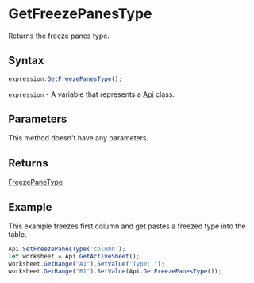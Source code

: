# GetFreezePanesType

Returns the freeze panes type.

## Syntax

```javascript
expression.GetFreezePanesType();
```

`expression` - A variable that represents a [Api](../Api.md) class.

## Parameters

This method doesn't have any parameters.

## Returns

[FreezePaneType](../../Enumeration/FreezePaneType.md)

## Example

This example freezes first column and get pastes a freezed type into the table.

```javascript editor-xlsx
Api.SetFreezePanesType('column');
let worksheet = Api.GetActiveSheet();
worksheet.GetRange("A1").SetValue("Type: ");
worksheet.GetRange("B1").SetValue(Api.GetFreezePanesType());
```
